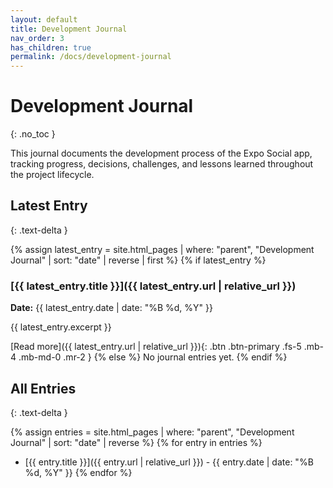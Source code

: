 ```yaml
---
layout: default
title: Development Journal
nav_order: 3
has_children: true
permalink: /docs/development-journal
---
```


# Development Journal
{: .no_toc }

This journal documents the development process of the Expo Social app, tracking progress, decisions, challenges, and lessons learned throughout the project lifecycle.

## Latest Entry
{: .text-delta }

{% assign latest_entry = site.html_pages | where: "parent", "Development Journal" | sort: "date" | reverse | first %}
{% if latest_entry %}
### [{{ latest_entry.title }}]({{ latest_entry.url | relative_url }})
**Date:** {{ latest_entry.date | date: "%B %d, %Y" }}

{{ latest_entry.excerpt }}

[Read more]({{ latest_entry.url | relative_url }}){: .btn .btn-primary .fs-5 .mb-4 .mb-md-0 .mr-2 }
{% else %}
No journal entries yet.
{% endif %}

## All Entries
{: .text-delta }

{% assign entries = site.html_pages | where: "parent", "Development Journal" | sort: "date" | reverse %}
{% for entry in entries %}
- [{{ entry.title }}]({{ entry.url | relative_url }}) - {{ entry.date | date: "%B %d, %Y" }}
{% endfor %}